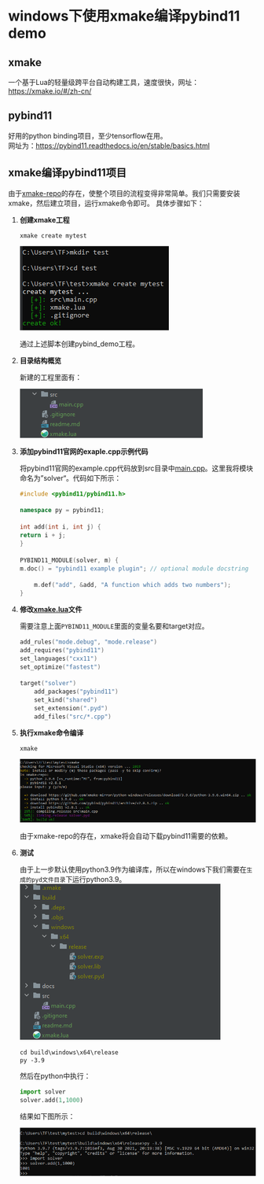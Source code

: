 # windows下使用xmake编译pybind11 demo

## xmake
一个基于Lua的轻量级跨平台自动构建工具，速度很快，网址：https://xmake.io/#/zh-cn/

## pybind11
好用的python binding项目，至少tensorflow在用。</br>
网址为：https://pybind11.readthedocs.io/en/stable/basics.html

## xmake编译pybind11项目
由于[xmake-repo](github.com/xmake-io/xmake-repo)的存在，使整个项目的流程变得非常简单。我们只需要安装xmake，然后建立项目，运行xmake命令即可。
具体步骤如下：
1. **创建xmake工程**
   ```commandline
   xmake create mytest
   ```
   ![img.png](docs/imgs/img_1.png)

   通过上述脚本创建pybind_demo工程。

2. **目录结构概览**

   新建的工程里面有：

   ![img.png](docs/imgs/img_2.png)

3. **添加pybind11官网的exaple.cpp示例代码**

   将pybind11官网的example.cpp代码放到src目录中[main.cpp](src/main.cpp)。这里我将模块命名为”solver“。代码如下所示：

   ```c++
   #include <pybind11/pybind11.h>
   
   namespace py = pybind11;
   
   int add(int i, int j) {
   return i + j;
   }
   
   PYBIND11_MODULE(solver, m) {
   m.doc() = "pybind11 example plugin"; // optional module docstring
   
       m.def("add", &add, "A function which adds two numbers");
   }
   ```

4. **修改[xmake.lua](xmake.lua)文件**

   需要注意上面`PYBIND11_MODULE`里面的变量名要和target对应。

   ```lua
   add_rules("mode.debug", "mode.release")
   add_requires("pybind11")
   set_languages("cxx11")
   set_optimize("fastest")
   
   target("solver")
       add_packages("pybind11")
       set_kind("shared")
       set_extension(".pyd")
       add_files("src/*.cpp")
   ```

5. **执行xmake命令编译**
   
   ```commandline
   xmake
   ```
   ![img3.png](docs/imgs/img_3.png)

   由于xmake-repo的存在，xmake将会自动下载pybind11需要的依赖。
6. **测试**

   由于上一步默认使用python3.9作为编译库，所以在windows下我们需要在`生成的pyd文件目录`下运行python3.9。
   ![img4.png](docs/imgs/img_4.png)
   ```commandline
   cd build\windows\x64\release
   py -3.9
   ```
   然后在python中执行：
   ```python
   import solver
   solver.add(1,1000)
   ```   
   结果如下图所示：

   ![img5.png](docs/imgs/img_5.png)   

